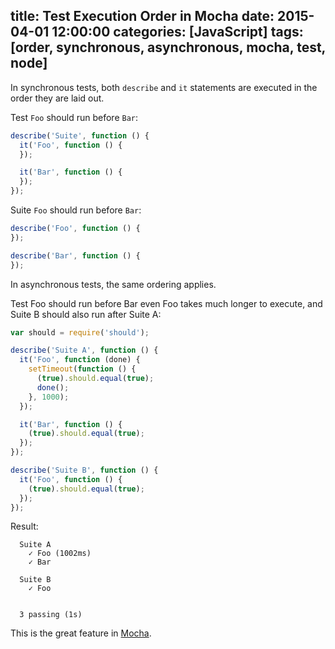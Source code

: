 title: Test Execution Order in Mocha
date: 2015-04-01 12:00:00
categories: [JavaScript]
tags: [order, synchronous, asynchronous, mocha, test, node]
---

In synchronous tests, both `describe` and `it` statements are executed in the order they are laid out.

Test `Foo` should run before `Bar`:

```js
describe('Suite', function () {
  it('Foo', function () {
  });

  it('Bar', function () {
  });
});
```

Suite `Foo` should run before `Bar`:

```js
describe('Foo', function () {
});

describe('Bar', function () {
});
```

In asynchronous tests, the same ordering applies.

Test Foo should run before Bar even Foo takes much longer to execute, and Suite B should also run after Suite A:

```js
var should = require('should');

describe('Suite A', function () {
  it('Foo', function (done) {
    setTimeout(function () {
      (true).should.equal(true);
      done();
    }, 1000);
  });

  it('Bar', function () {
    (true).should.equal(true);
  });
});

describe('Suite B', function () {
  it('Foo', function () {
    (true).should.equal(true);
  });
});
```

Result:

```
  Suite A
    ✓ Foo (1002ms)
    ✓ Bar 

  Suite B
    ✓ Foo 


  3 passing (1s)
```

This is the great feature in [Mocha].

[Mocha]: http://mochajs.org/
